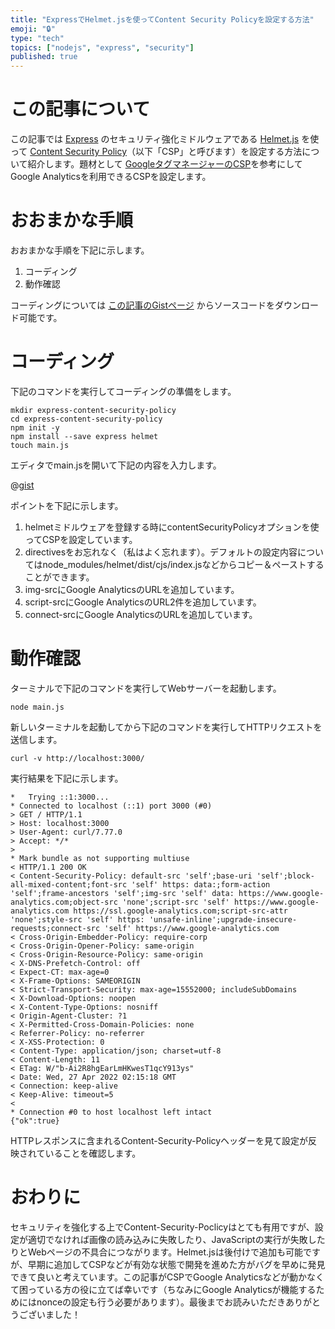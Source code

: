 ```yaml
---
title: "ExpressでHelmet.jsを使ってContent Security Policyを設定する方法"
emoji: "🔒"
type: "tech"
topics: ["nodejs", "express", "security"]
published: true
---
```




# この記事について

この記事では [Express](https://expressjs.com/) のセキュリティ強化ミドルウェアである [Helmet.js](https://helmetjs.github.io/) を使って [Content Security Policy](https://developer.mozilla.org/docs/Web/HTTP/CSP)（以下「CSP」と呼びます）を設定する方法について紹介します。題材として [GoogleタグマネージャーのCSP](https://developers.google.com/tag-manager/web/csp)を参考にしてGoogle Analyticsを利用できるCSPを設定します。



# おおまかな手順

おおまかな手順を下記に示します。

1. コーディング
2. 動作確認

コーディングについては [この記事のGistページ]() からソースコードをダウンロード可能です。



# コーディング

下記のコマンドを実行してコーディングの準備をします。

```shell
mkdir express-content-security-policy
cd express-content-security-policy
npm init -y
npm install --save express helmet
touch main.js
```

エディタでmain.jsを開いて下記の内容を入力します。

@[gist](https://gist.github.com/tatsuyasusukida/c6e704519e451933e65a80dadc345d2c?file=main.js)

ポイントを下記に示します。

1. helmetミドルウェアを登録する時にcontentSecurityPolicyオプションを使ってCSPを設定しています。
2. directivesをお忘れなく（私はよく忘れます）。デフォルトの設定内容についてはnode_modules/helmet/dist/cjs/index.jsなどからコピー＆ペーストすることができます。
3. img-srcにGoogle AnalyticsのURLを追加しています。
4. script-srcにGoogle AnalyticsのURL2件を追加しています。
5. connect-srcにGoogle AnalyticsのURLを追加しています。



# 動作確認

ターミナルで下記のコマンドを実行してWebサーバーを起動します。

```shell
node main.js
```

新しいターミナルを起動してから下記のコマンドを実行してHTTPリクエストを送信します。

```shell
curl -v http://localhost:3000/
```

実行結果を下記に示します。

```
*   Trying ::1:3000...
* Connected to localhost (::1) port 3000 (#0)
> GET / HTTP/1.1
> Host: localhost:3000
> User-Agent: curl/7.77.0
> Accept: */*
> 
* Mark bundle as not supporting multiuse
< HTTP/1.1 200 OK
< Content-Security-Policy: default-src 'self';base-uri 'self';block-all-mixed-content;font-src 'self' https: data:;form-action 'self';frame-ancestors 'self';img-src 'self' data: https://www.google-analytics.com;object-src 'none';script-src 'self' https://www.google-analytics.com https://ssl.google-analytics.com;script-src-attr 'none';style-src 'self' https: 'unsafe-inline';upgrade-insecure-requests;connect-src 'self' https://www.google-analytics.com
< Cross-Origin-Embedder-Policy: require-corp
< Cross-Origin-Opener-Policy: same-origin
< Cross-Origin-Resource-Policy: same-origin
< X-DNS-Prefetch-Control: off
< Expect-CT: max-age=0
< X-Frame-Options: SAMEORIGIN
< Strict-Transport-Security: max-age=15552000; includeSubDomains
< X-Download-Options: noopen
< X-Content-Type-Options: nosniff
< Origin-Agent-Cluster: ?1
< X-Permitted-Cross-Domain-Policies: none
< Referrer-Policy: no-referrer
< X-XSS-Protection: 0
< Content-Type: application/json; charset=utf-8
< Content-Length: 11
< ETag: W/"b-Ai2R8hgEarLmHKwesT1qcY913ys"
< Date: Wed, 27 Apr 2022 02:15:18 GMT
< Connection: keep-alive
< Keep-Alive: timeout=5
< 
* Connection #0 to host localhost left intact
{"ok":true}
```

HTTPレスポンスに含まれるContent-Security-Policyヘッダーを見て設定が反映されていることを確認します。



# おわりに

セキュリティを強化する上でContent-Security-Poclicyはとても有用ですが、設定が適切でなければ画像の読み込みに失敗したり、JavaScriptの実行が失敗したりとWebページの不具合につながります。Helmet.jsは後付けで追加も可能ですが、早期に追加してCSPなどが有効な状態で開発を進めた方がバグを早めに発見できて良いと考えています。この記事がCSPでGoogle Analyticsなどが動かなくて困っている方の役に立てば幸いです（ちなみにGoogle Analyticsが機能するためにはnonceの設定も行う必要があります）。最後までお読みいただきありがとうございました！
